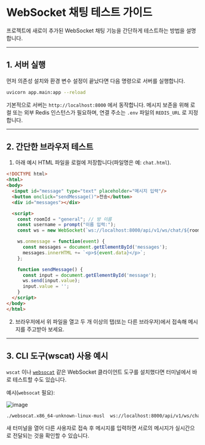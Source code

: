 # WebSocket 채팅 테스트 가이드

프로젝트에 새로이 추가된 WebSocket 채팅 기능을 간단하게 테스트하는 방법을 설명합니다.

---

## 1. 서버 실행

먼저 의존성 설치와 환경 변수 설정이 끝났다면 다음 명령으로 서버를 실행합니다.

```bash
uvicorn app.main:app --reload
```

기본적으로 서버는 `http://localhost:8000` 에서 동작합니다. 메시지 보존을 위해
로컬 또는 외부 Redis 인스턴스가 필요하며, 연결 주소는 `.env` 파일의
`REDIS_URL` 로 지정합니다.

---

## 2. 간단한 브라우저 테스트

1. 아래 예시 HTML 파일을 로컬에 저장합니다(파일명은 예: `chat.html`).

```html
<!DOCTYPE html>
<html>
<body>
  <input id="message" type="text" placeholder="메시지 입력"/>
  <button onclick="sendMessage()">전송</button>
  <div id="messages"></div>

  <script>
    const roomId = "general"; // 방 이름
    const username = prompt("이름 입력:");
    const ws = new WebSocket(`ws://localhost:8000/api/v1/ws/chat/${roomId}?username=${username}`);

    ws.onmessage = function(event) {
      const messages = document.getElementById('messages');
      messages.innerHTML += `<p>${event.data}</p>`;
    };

    function sendMessage() {
      const input = document.getElementById('message');
      ws.send(input.value);
      input.value = '';
    }
  </script>
</body>
</html>
```

2. 브라우저에서 위 파일을 열고 두 개 이상의 탭(또는 다른 브라우저)에서 접속해 메시지를 주고받아 보세요.

---

## 3. CLI 도구(wscat) 사용 예시

`wscat` 이나 [`websocat`](https://github.com/vi/websocat/releases) 같은 WebSocket 클라이언트 도구를 설치했다면 터미널에서 바로 테스트할 수도 있습니다.

예시(`websocat` 필요):

![image](https://github.com/user-attachments/assets/86d22c6a-b4c3-4c82-955a-cb0ab5c6036f)

```bash
./websocat.x86_64-unknown-linux-musl  ws://localhost:8000/api/v1/ws/chat/general?username=alice
```

새 터미널을 열어 다른 사용자로 접속 후 메시지를 입력하면 서로의 메시지가 실시간으로 전달되는 것을 확인할 수 있습니다.
